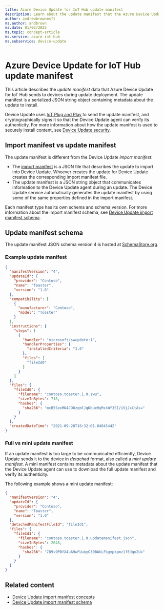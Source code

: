 ```yaml
---
title: Azure Device Update for IoT Hub update manifest
description: Learn about the update manifest that the Azure Device Update for IoT Hub service uses to send properties to devices during updates.
author: andrewbrownmsft
ms.author: andbrown
ms.date: 01/03/2025
ms.topic: concept-article
ms.service: azure-iot-hub
ms.subservice: device-update
---
```



# Azure Device Update for IoT Hub update manifest

This article describes the *update manifest* data that Azure Device Update for IoT Hub sends to devices during update deployment. The update manifest is a serialized JSON string object containing metadata about the update to install.

Device Update uses [IoT Plug and Play](device-update-plug-and-play.md) to send the update manifest, and cryptographically signs it so that the Device Update agent can verify its authenticity. For more information about how the update manifest is used to securely install content, see [Device Update security](device-update-security.md).

## Import manifest vs update manifest

The update manifest is different from the Device Update *import manifest*.

- The [import manifest](import-concepts.md) is a JSON file that describes the update to import into Device Update. Whoever creates the update for Device Update creates the corresponding import manifest file.
- The update manifest is a JSON string object that communicates information to the Device Update agent during an update. The Device Update service automatically generates the update manifest by using some of the same properties defined in the import manifest.

Each manifest type has its own schema and schema version. For more information about the import manifest schema, see [Device Update import manifest schema](import-schema.md).

## Update manifest schema

The update manifest JSON schema version 4 is hosted at [SchemaStore.org](https://json.schemastore.org/azure-deviceupdate-update-manifest-4.json).

### Example update manifest

```JSON
{
  "manifestVersion": "4",
  "updateId": {
    "provider": "Contoso",
    "name": "Toaster",
    "version": "1.0"
  },
  "compatibility": [
    {
      "manufacturer": "Contoso",
      "model": "Toaster"
    }
  ],
  "instructions": {
    "steps": [
      {
        "handler": "microsoft/swupdate:1",
        "handlerProperties": {
          "installedCriteria": "1.0"
        },
        "files": [
          "fileId0"
        ]
      }
    ]
  },
  "files": {
    "fileId0": {
      "filename": "contoso.toaster.1.0.swu",
      "sizeInBytes": 718,
      "hashes": {
        "sha256": "mcB5SexMU4JOOzqmlJqKbue9qMskWY3EI/iVjJxCtAs="
      }
    }
  },
  "createdDateTime": "2021-09-28T18:32:01.8404544Z"
}
```

### Full vs mini update manifest

If an update manifest is too large to be communicated efficiently, Device Update sends it to the device in *detached* format, also called a *mini update manifest*. A mini manifest contains metadata about the update manifest that the Device Update agent can use to download the full update manifest and verify its authenticity.

The following example shows a mini update manifest:

```json
{
  "manifestVersion": "4",
  "updateId": {
    "provider": "Contoso",
    "name": "Toaster",
    "version": "1.0"
  },
  "detachedManifestFileId": "fileId1",
  "files": {
    "fileId1": {
      "filename": "contoso.toaster.1.0.updatemanifest.json",
      "sizeInBytes": 2048,
      "hashes": {
        "sha256": "789s9PDfX4uA9wFUubyC30BWkLFbgmpkpmz1fEdqo2U="
      }
    }
  }
}
```

## Related content
- [Device Update import manifest concepts](import-concepts.md)
- [Device Update import manifest schema](import-schema.md)
